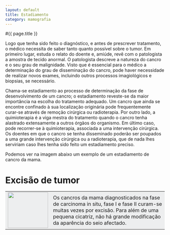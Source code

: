 ```yaml
---
layout: default
title: Estadiamento
category: mamografia
---
```


#{{ page.title }}

<p>Logo que tenha sido feito o diagnóstico, e antes de prescrever tratamento, o médico necessita de saber tanto quanto possível so­bre o tumor. Em primeiro lugar, estuda o relato do doente e, amiúde, revê com o pa­tologista a amostra de tecido anormal. O patologista descreve a natureza do cancro e o seu grau de malignidade. Visto que é es­sencial para o médico a determinação do grau de disseminação do cancro, pode haver necessidade de realizar novos exames, in­cluindo outros processos imagiológicos e biopsias, se necessário.</p> 
<p>Chama-se estadiamento ao processo de determinação da fase de desenvolvimento de um cancro; o estadiamento reveste-se da maior importância na escolha do tratamento adequado. Um cancro que ainda se encontre confinado à sua localização originária pode frequentemente curar-se através de remoção cirúrgica ou radioterapia. Por outro lado, a quimioterapia é a viga mestra do tratamento quando o cancro tenha alastrado extensa­mente a outros órgãos do organismo. Em último caso, pode recorrer-se à quimiotera­pia, associada a uma intervenção cirúrgica. Os doentes em que o cancro se tenha disse­minado poderão ser poupados a uma grande intervenção cirúrgica ou a radioterapia, que de nada lhes serviriam caso lhes tenha sido feito um estadiamento preciso.</p> 
<p>Podemos ver na imagem abaixo um exemplo de um estadiamento de cancro da mama.</p> 
<h1>Excisão de tumor </h1> 
<table width="100%" border="0" cellpadding="10" cellspacing="5"> 
 <tr> 
  <td bgcolor="#edeeef"><img src="http://www.cancrodamama.com/assets/2011/06/estadiamento_clip_image002.jpg" alt="" title="estadiamento_clip_image002" width="127" height="113" class="alignnone size-full wp-image-139" /></td> 
  <td bgcolor="#edeeef">Os cancros da mama diagnosticados na fase de carcinoma in situ, fase I e fase II curam-se muitas vezes por excisão. Para além de uma pequena cicatriz, não há grande modificação da aparência do seio afectado.</td> 
 </tr> 
</table> 
